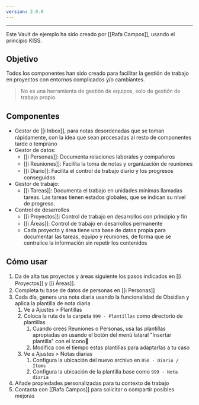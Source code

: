 ```yaml
---
version: 2.0.0
---
```

---

Este Vault de ejemplo ha sido creado por [[Rafa Campos]], usando el principio KISS.

## Objetivo

Todos los componentes han sido creado para facilitar la gestión de trabajo en proyectos con entornos complicados y/o cambiantes. 

> No es una herramienta de gestión de equipos, solo de gestión de trabajo propio.

## Componentes

- Gestor de [[ℹ️ Inbox]], para notas desordenadas que se toman rápidamente, con la idea que sean procesadas al resto de componentes tarde o temprano
- Gestor de datos:
	- [[ℹ️ Personas]]: Documenta relaciones laborales y compañeros
	- [[ℹ️ Reuniones]]: Facilita la toma de notas y organización de reuniones
	- [[ℹ️ Diario]]: Facilita el control de trabajo diario y los progresos conseguidos
- Gestor de trabajo:
	- [[ℹ️ Tareas]]: Documenta el trabajo en unidades mínimas llamadas tareas. Las tareas tienen estados globales, que se indican su nivel de progreso.
- Control de desarrollos
	- [[ℹ️ Proyectos]]: Control de trabajo en desarrollos con principio y fin
	- [[ℹ️ Áreas]]: Control de trabajo en desarrollos permanente
	- Cada proyecto y área tiene una base de datos propia para documentar las tareas, equipo y reuniones, de forma que se centralice la información sin repetir los contenidos

## Cómo usar

1. Da de alta tus proyectos y áreas siguiente los pasos indicados en [[ℹ️ Proyectos]] y [[ℹ️ Áreas]]. 
2. Completa tu base de datos de personas en [[ℹ️ Personas]]
3. Cada día, genera una nota diaria usando la funcionalidad de Obsidian y aplica la plantilla de nota diaria
	1. Ve a Ajustes > Plantillas
	2. Coloca la ruta de la carpeta `999 - Plantillas` como directorio de plantillas
		1. Cuando crees Reuniones o Personas, usa las plantillas apropiadas en usando el botón del menú lateral "Insertar plantilla" con el icono📄
		2. Modifica con el tiempo estas plantillas para adaptarlas a tu caso
	3. Ve a Ajustes > Notas diarias
		1. Configura la ubicación del nuevo archivo en `050 - Diario / Items`
		2. Configura la ubicación de la plantilla base como `999 - Nota diaria`
4. Añade propiedades personalizadas para tu contexto de trabajo
5. Contacta con [[Rafa Campos]] para solicitar o compartir posibles mejoras